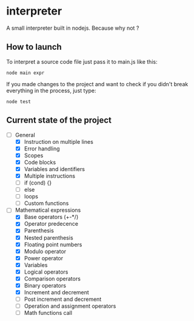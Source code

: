 interpreter
===========

A small interpreter built in nodejs.
Because why not ?

## How to launch

To interpret a source code file just pass it to main.js like this:
```shell
node main expr
```
If you made changes to the project and want to check if you didn't break everything in the process, just type:
```shell
node test
```

## Current state of the project

 - [ ] General
   - [x] Instruction on multiple lines
   - [x] Error handling
   - [x] Scopes
   - [x] Code blocks
   - [x] Variables and identifiers
   - [x] Multiple instructions
   - [ ] if (cond) {}
   - [ ] else
   - [ ] loops
   - [ ] Custom functions

 - [ ] Mathematical expressions
   - [x] Base operators (+-*/)
   - [x] Operator predecence
   - [x] Parenthesis
   - [x] Nested parenthesis
   - [x] Floating point numbers
   - [x] Modulo operator
   - [x] Power operator
   - [x] Variables
   - [x] Logical operators
   - [x] Comparison operators
   - [x] Binary operators
   - [x] Increment and decrement
   - [ ] Post increment and decrement
   - [ ] Operation and assignment operators
   - [ ] Math functions call
